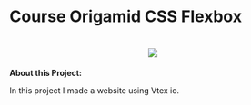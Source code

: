 # Course Origamid CSS Flexbox

<h1 align="center"> <img src="docs/gif.gif"></h1>


**About this Project:**

In this project I made a website using Vtex io.

